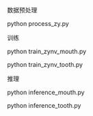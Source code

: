 数据预处理 

python process_zy.py

训练

python train_zynv_mouth.py

python train_zynv_tooth.py

推理

python inference_mouth.py

python inference_tooth.py
